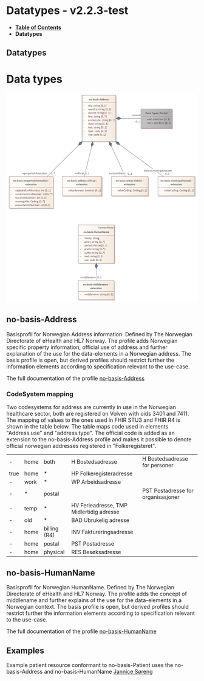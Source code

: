 # Datatypes - v2.2.3-test

* [**Table of Contents**](toc.md)
* **Datatypes**

## Datatypes

# Data types

![](https://raw.githubusercontent.com/HL7Norway/basisprofiler-r4/master/Images/no-basis-Datatypes.png)

## no-basis-Address

Basisprofil for Norwegian Address information. Defined by The Norwegian Directorate of eHealth and HL7 Norway. The profile adds Norwegian specific property information, official use of address and further explanation of the use for the data-elements in a Norwegian address. The basis profile is open, but derived profiles should restrict further the information elements according to specification relevant to the use-case.

The full documentation of the profile [no-basis-Address](StructureDefinition-no-basis-Address.md)

### CodeSystem mapping

Two codesystems for address are currently in use in the Norwegian healthcare sector, both are registered on Volven with oids 3401 and 7411. The mapping of values to the ones used in FHIR STU3 and FHIR R4 is shown in the table below. The table maps code used in elements "Address.use" and "address.type". The official code is added as an extension to the no-basis-Address profile and makes it possible to denote official norwegian addresses registered in "Folkeregisteret".

| | | | | |
| :--- | :--- | :--- | :--- | :--- |
| - | home | both | H Bostedsadresse | H Bostedsadresse for personer |
| true | home | * | HP Folkeregisteradresse |   |
| - | work | * | WP Arbeidsadresse |   |
| - | * | postal |   | PST Postadresse for organisasjoner |
| - | temp | * | HV Ferieadresse, TMP Midlertidig adresse |   |
| - | old | * | BAD Ubrukelig adresse |   |
| - | home | billing (R4) | INV Faktureringsadresse |   |
| - | home | postal | PST Postadresse |   |
| - | home | physical | RES Besøksadresse |   |

## no-basis-HumanName

Basisprofil for Norwegian HumanName. Defined by The Norwegian Directorate of eHealth and HL7 Norway. The profile adds the concept of middlename and further explains of the use for the data-elements in a Norwegian context. The basis profile is open, but derived profiles should restrict further the information elements according to specification relevant to the use-case.

The full documentation of the profile [no-basis-HumanName](StructureDefinition-no-basis-HumanName.md)

## Examples

Example patient resource conformant to no-basis-Patient uses the no-basis-Address and no-basis-HumanName [Jannice Søreng](Patient-JanniceSoreng.md)

